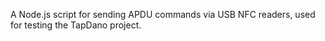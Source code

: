 A Node.js script for sending APDU commands via USB NFC readers, used for testing the TapDano project.
